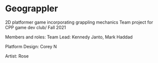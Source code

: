 # Geograppler
2D platformer game incorporating grappling mechanics
Team project for CPP game dev club/ Fall 2021

Members and roles:
Team Lead: Kennedy Janto, Mark Haddad

Platform Design: Corey N

Artist: Rose

